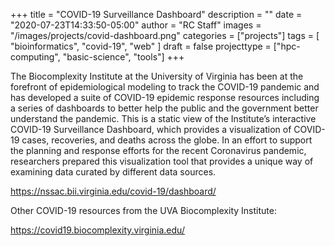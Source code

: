 +++
title = "COVID-19 Surveillance Dashboard"
description = ""
date = "2020-07-23T14:33:50-05:00"
author = "RC Staff"
images = "/images/projects/covid-dashboard.png"
categories = ["projects"]
tags = [
  "bioinformatics",
  "covid-19",
  "web"
]
draft = false
projecttype = ["hpc-computing", "basic-science", "tools"]
+++

The Biocomplexity Institute at the University of Virginia has been at the forefront of epidemiological modeling to track the COVID-19 pandemic and has developed a suite of COVID-19 epidemic response resources including a series of dashboards to better help the public and the government better understand the pandemic. This is a static view of the Institute’s interactive COVID-19 Surveillance Dashboard, which provides a visualization of COVID-19 cases, recoveries, and deaths across the globe. In an effort to support the planning and response efforts for the recent Coronavirus pandemic, researchers prepared this visualization tool that provides a unique way of examining data curated by different data sources.

<https://nssac.bii.virginia.edu/covid-19/dashboard/>

Other COVID-19 resources from the UVA Biocomplexity Institute:

<https://covid19.biocomplexity.virginia.edu/>
